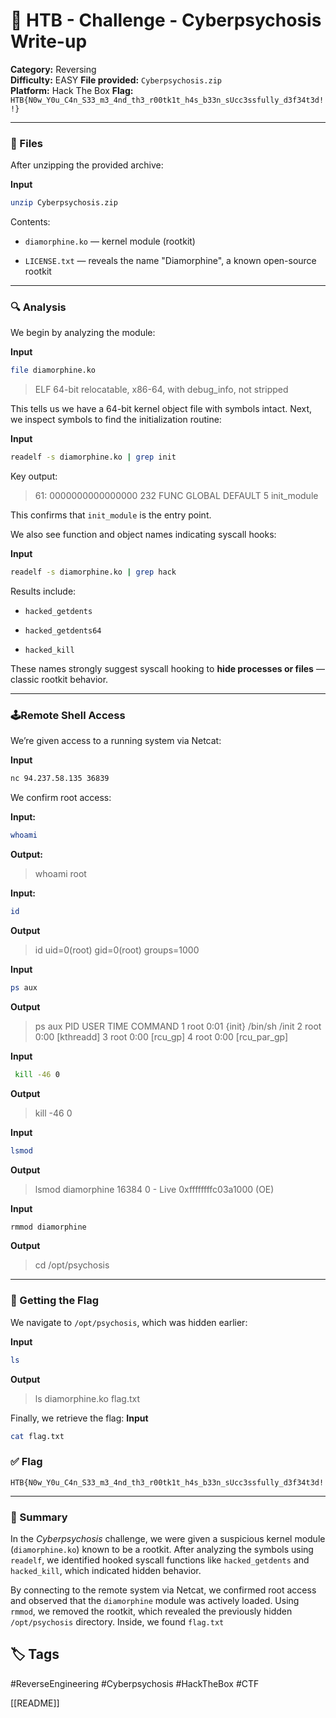# 🧠 HTB - Challenge - Cyberpsychosis Write-up

**Category:** Reversing  
**Difficulty:** EASY
**File provided:** `Cyberpsychosis.zip`  
**Platform:** Hack The Box
**Flag:** `HTB{N0w_Y0u_C4n_S33_m3_4nd_th3_r00tk1t_h4s_b33n_sUcc3ssfully_d3f34t3d!!}`

---
### 📁 Files

After unzipping the provided archive:

**Input**
```bash
unzip Cyberpsychosis.zip
```

Contents:

- `diamorphine.ko` — kernel module (rootkit)
    
- `LICENSE.txt` — reveals the name "Diamorphine", a known open-source rootkit
    

---

### 🔍 Analysis

We begin by analyzing the module:

**Input**
```bash
file diamorphine.ko
```

> ELF 64-bit relocatable, x86-64, with debug_info, not stripped

This tells us we have a 64-bit kernel object file with symbols intact. Next, we inspect symbols to find the initialization routine:

**Input**
```bash
readelf -s diamorphine.ko | grep init
```

Key output:

>61: 0000000000000000   232 FUNC    GLOBAL DEFAULT    5 init_module

This confirms that `init_module` is the entry point.

We also see function and object names indicating syscall hooks:

**Input**
```bash
readelf -s diamorphine.ko | grep hack
```

Results include:

- `hacked_getdents`
    
- `hacked_getdents64`
    
- `hacked_kill`
    

These names strongly suggest syscall hooking to **hide processes or files** — classic rootkit behavior.

---

### 🕹Remote Shell Access

We’re given access to a running system via Netcat:

**Input**
```bash
nc 94.237.58.135 36839
```

We confirm root access:

**Input:**
```bash
whoami
```
**Output:**
>whoami
>root

**Input:**
```bash
id
```
**Output**
>id
>uid=0(root) gid=0(root) groups=1000

**Input**
```bash
ps aux
```
**Output**
>ps aux
>PID   USER     TIME  COMMAND
    1 root      0:01 {init} /bin/sh /init
    2 root      0:00 [kthreadd]
    3 root      0:00 [rcu_gp]
    4 root      0:00 [rcu_par_gp]

**Input**
```bash
 kill -46 0
```
**Output**
>kill -46 0

**Input**
```bash
lsmod
```
**Output**
>lsmod
>diamorphine 16384 0 - Live 0xffffffffc03a1000 (OE)

**Input**
```bash
rmmod diamorphine
```
**Output**
>cd /opt/psychosis

---

### 🎯 Getting the Flag

We navigate to `/opt/psychosis`, which was hidden earlier:

**Input**
```bash
ls
```

**Output**
>ls
>diamorphine.ko  flag.txt


Finally, we retrieve the flag:
**Input**
```bash
cat flag.txt
```

### ✅ Flag
```
HTB{N0w_Y0u_C4n_S33_m3_4nd_th3_r00tk1t_h4s_b33n_sUcc3ssfully_d3f34t3d!!}
```

---
### 📝 Summary

In the _Cyberpsychosis_ challenge, we were given a suspicious kernel module (`diamorphine.ko`) known to be a rootkit. After analyzing the symbols using `readelf`, we identified hooked syscall functions like `hacked_getdents` and `hacked_kill`, which indicated hidden behavior.

By connecting to the remote system via Netcat, we confirmed root access and observed that the `diamorphine` module was actively loaded. Using `rmmod`, we removed the rootkit, which revealed the previously hidden `/opt/psychosis` directory. Inside, we found `flag.txt` 

## 🏷️ Tags

#ReverseEngineering #Cyberpsychosis #HackTheBox #CTF 

[[README]]
